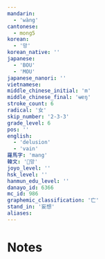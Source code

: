 ```yaml
---
mandarin:
  - 'wàng'
cantonese:
  - mong5
korean:
  - '망'
korean_native: ''
japanese:
  - 'BOU'
  - 'MOU'
japanese_nanori: ''
vietnamese:
middle_chinese_initial: 'm'
middle_chinese_final: 'ʉɐŋ'
stroke_count: 6
radical: '女'
skip_number: '2-3-3'
grade_level: 6
pos: ''
english:
  - 'delusion'
  - 'vain'
羅馬字: 'mang'
韓文: '망'
joyo_level: ''
hsk_level: ''
hanmun_edu_level: ''
danayo_id: 6366
mc_id: 986
graphemic_classification: '亡'
stand_in: '妄想'
aliases:
---
```


# Notes
